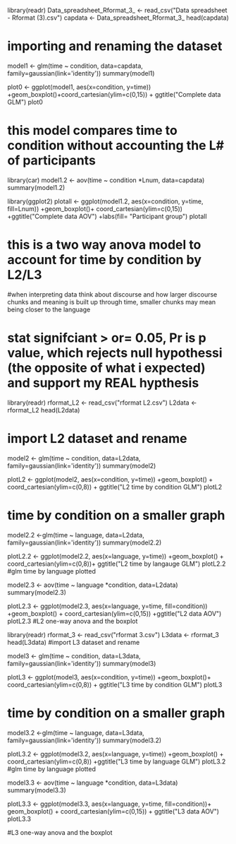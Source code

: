 library(readr)
Data_spreadsheet_Rformat_3_ <- read_csv("Data spreadsheet - Rformat (3).csv")
capdata <- Data_spreadsheet_Rformat_3_
head(capdata)
# importing and renaming the dataset

model1 <- glm(time ~ condition, data=capdata, family=gaussian(link='identity'))
summary(model1)

plot0 <- ggplot(model1, aes(x=condition, y=time)) +geom_boxplot()+coord_cartesian(ylim=c(0,15)) + ggtitle("Complete data GLM")
plot0
# this model compares time to condition without accounting the L# of participants

library(car)
model1.2 <- aov(time ~ condition *Lnum, data=capdata)
summary(model1.2)

library(ggplot2)
plotall <- ggplot(model1.2, aes(x=condition, y=time, fill=Lnum)) +geom_boxplot()+ coord_cartesian(ylim=c(0,15)) +ggtitle("Complete data AOV") +labs(fill= "Participant group")
plotall
# this is a two way anova model to account for time by condition by L2/L3

#when interpreting data think about discourse and how larger discourse chunks and meaning is built up through time, smaller chunks may mean being closer to the language 

# stat signifciant > or= 0.05, Pr is p value, which rejects null hypothessi (the opposite of what i expected) and support my REAL hypthesis 

library(readr)
rformat_L2 <- read_csv("rformat L2.csv")
L2data <- rformat_L2
head(L2data)
# import L2 dataset and rename

model2 <- glm(time ~ condition, data=L2data, family=gaussian(link='identity'))
summary(model2)

plotL2 <- ggplot(model2, aes(x=condition, y=time)) +geom_boxplot() + coord_cartesian(ylim=c(0,8)) + ggtitle("L2 time by condition GLM")
plotL2
# time by condition on a smaller graph

model2.2 <-glm(time ~ language, data=L2data, family=gaussian(link='identity'))
summary(model2.2)

plotL2.2 <- ggplot(model2.2, aes(x=language, y=time)) +geom_boxplot() + coord_cartesian(ylim=c(0,8))+ ggtitle("L2 time by langauge GLM")
plotL2.2
#glm time by language plotted

model2.3 <- aov(time ~ language *condition, data=L2data)
summary(model2.3)

plotL2.3 <- ggplot(model2.3, aes(x=language, y=time, fill=condition)) +geom_boxplot() + coord_cartesian(ylim=c(0,15)) +ggtitle("L2 data AOV")
plotL2.3
#L2 one-way anova and the boxplot

library(readr)
rformat_3 <- read_csv("rformat 3.csv")
L3data <- rformat_3
head(L3data)
#import L3 dataset and rename

model3 <- glm(time ~ condition, data=L3data, family=gaussian(link='identity'))
summary(model3)

plotL3 <- ggplot(model3, aes(x=condition, y=time)) +geom_boxplot()+ coord_cartesian(ylim=c(0,8)) + ggtitle("L3 time by condition GLM")
plotL3
# time by condition on a smaller graph

model3.2 <-glm(time ~ language, data=L3data, family=gaussian(link='identity'))
summary(model3.2)

plotL3.2 <- ggplot(model3.2, aes(x=language, y=time)) +geom_boxplot() + coord_cartesian(ylim=c(0,8)) +ggtitle("L3 time by language GLM")
plotL3.2
#glm time by language plotted

model3.3 <- aov(time ~ language *condition, data=L3data)
summary(model3.3)

plotL3.3 <- ggplot(model3.3, aes(x=language, y=time, fill=condition))+ geom_boxplot() + coord_cartesian(ylim=c(0,15)) + ggtitle("L3 data AOV")
plotL3.3

#L3 one-way anova and the boxplot

